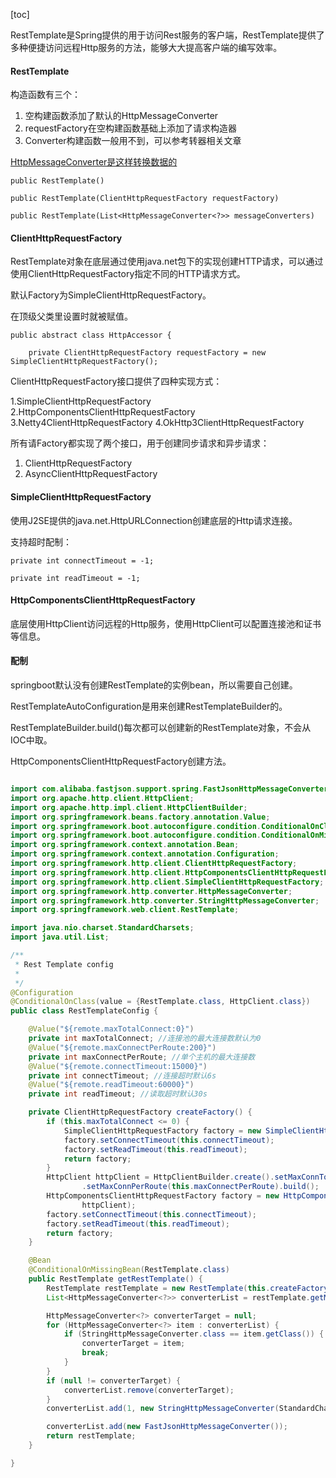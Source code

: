 [toc]

RestTemplate是Spring提供的用于访问Rest服务的客户端，RestTemplate提供了多种便捷访问远程Http服务的方法，能够大大提高客户端的编写效率。

#### RestTemplate

构造函数有三个：

1. 空构建函数添加了默认的HttpMessageConverter
2. requestFactory在空构建函数基础上添加了请求构造器
3. Converter构建函数一般用不到，可以参考转器相关文章

[HttpMessageConverter是这样转换数据的](https://www.jianshu.com/p/3e1de3d02dd8)

```
public RestTemplate() 

public RestTemplate(ClientHttpRequestFactory requestFactory)

public RestTemplate(List<HttpMessageConverter<?>> messageConverters)
```

#### ClientHttpRequestFactory

RestTemplate对象在底层通过使用java.net包下的实现创建HTTP请求，可以通过使用ClientHttpRequestFactory指定不同的HTTP请求方式。

默认Factory为SimpleClientHttpRequestFactory。

在顶级父类里设置时就被赋值。

```
public abstract class HttpAccessor {

	private ClientHttpRequestFactory requestFactory = new SimpleClientHttpRequestFactory();
```

ClientHttpRequestFactory接口提供了四种实现方式：

1.SimpleClientHttpRequestFactory
2.HttpComponentsClientHttpRequestFactory
3.Netty4ClientHttpRequestFactory
4.OkHttp3ClientHttpRequestFactory

所有请Factory都实现了两个接口，用于创建同步请求和异步请求：

1. ClientHttpRequestFactory
2. AsyncClientHttpRequestFactory

#### SimpleClientHttpRequestFactory

使用J2SE提供的java.net.HttpURLConnection创建底层的Http请求连接。

支持超时配制：

```
private int connectTimeout = -1;

private int readTimeout = -1;
```

#### HttpComponentsClientHttpRequestFactory

底层使用HttpClient访问远程的Http服务，使用HttpClient可以配置连接池和证书等信息。

#### 配制

springboot默认没有创建RestTemplate的实例bean，所以需要自己创建。

RestTemplateAutoConfiguration是用来创建RestTemplateBuilder的。

RestTemplateBuilder.build()每次都可以创建新的RestTemplate对象，不会从IOC中取。

HttpComponentsClientHttpRequestFactory创建方法。

```java

import com.alibaba.fastjson.support.spring.FastJsonHttpMessageConverter;
import org.apache.http.client.HttpClient;
import org.apache.http.impl.client.HttpClientBuilder;
import org.springframework.beans.factory.annotation.Value;
import org.springframework.boot.autoconfigure.condition.ConditionalOnClass;
import org.springframework.boot.autoconfigure.condition.ConditionalOnMissingBean;
import org.springframework.context.annotation.Bean;
import org.springframework.context.annotation.Configuration;
import org.springframework.http.client.ClientHttpRequestFactory;
import org.springframework.http.client.HttpComponentsClientHttpRequestFactory;
import org.springframework.http.client.SimpleClientHttpRequestFactory;
import org.springframework.http.converter.HttpMessageConverter;
import org.springframework.http.converter.StringHttpMessageConverter;
import org.springframework.web.client.RestTemplate;

import java.nio.charset.StandardCharsets;
import java.util.List;

/**
 * Rest Template config
 *
 */
@Configuration
@ConditionalOnClass(value = {RestTemplate.class, HttpClient.class})
public class RestTemplateConfig {

    @Value("${remote.maxTotalConnect:0}")
    private int maxTotalConnect; //连接池的最大连接数默认为0
    @Value("${remote.maxConnectPerRoute:200}")
    private int maxConnectPerRoute; //单个主机的最大连接数
    @Value("${remote.connectTimeout:15000}")
    private int connectTimeout; //连接超时默认6s
    @Value("${remote.readTimeout:60000}")
    private int readTimeout; //读取超时默认30s

    private ClientHttpRequestFactory createFactory() {
        if (this.maxTotalConnect <= 0) {
            SimpleClientHttpRequestFactory factory = new SimpleClientHttpRequestFactory();
            factory.setConnectTimeout(this.connectTimeout);
            factory.setReadTimeout(this.readTimeout);
            return factory;
        }
        HttpClient httpClient = HttpClientBuilder.create().setMaxConnTotal(this.maxTotalConnect)
                .setMaxConnPerRoute(this.maxConnectPerRoute).build();
        HttpComponentsClientHttpRequestFactory factory = new HttpComponentsClientHttpRequestFactory(
                httpClient);
        factory.setConnectTimeout(this.connectTimeout);
        factory.setReadTimeout(this.readTimeout);
        return factory;
    }

    @Bean
    @ConditionalOnMissingBean(RestTemplate.class)
    public RestTemplate getRestTemplate() {
        RestTemplate restTemplate = new RestTemplate(this.createFactory());
        List<HttpMessageConverter<?>> converterList = restTemplate.getMessageConverters();

        HttpMessageConverter<?> converterTarget = null;
        for (HttpMessageConverter<?> item : converterList) {
            if (StringHttpMessageConverter.class == item.getClass()) {
                converterTarget = item;
                break;
            }
        }
        if (null != converterTarget) {
            converterList.remove(converterTarget);
        }
        converterList.add(1, new StringHttpMessageConverter(StandardCharsets.UTF_8));

        converterList.add(new FastJsonHttpMessageConverter());
        return restTemplate;
    }

}
```